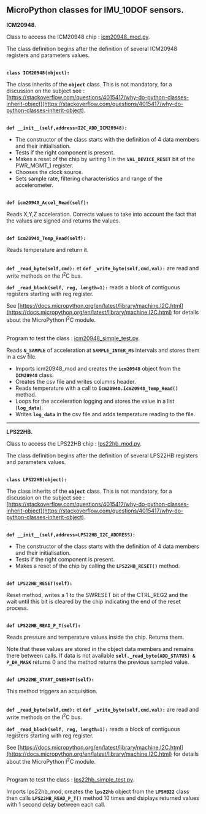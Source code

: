 ## MicroPython classes for IMU_10DOF sensors.

**ICM20948.**

Class to access the ICM20948 chip : [icm20948_mod.py](icm20948_mod.py).

The class definition begins after the definition of several ICM20948 registers and parameters values.

\
**`class ICM20948(object):`**

The  class inherits of the **`object`** class. This is not mandatory, for a discussion on the subject see : [https://stackoverflow.com/questions/4015417/why-do-python-classes-inherit-object](https://stackoverflow.com/questions/4015417/why-do-python-classes-inherit-object).

\
**`def __init__(self,address=I2C_ADD_ICM20948):`**

- The constructor of the class starts with the definition of 4 data members and their initialisation.
- Tests if the right component is present.
- Makes a reset of the chip by writing 1 in  the **`VAL_DEVICE_RESET`** bit of the PWR_MGMT_1 register.
- Chooses the clock source.
- Sets sample rate, filtering characteristics and range of the accelerometer.

\
**`def icm20948_Accel_Read(self):`**

Reads X,Y,Z acceleration. Corrects values to take into account the fact that the values are signed and returns the values.

\
**`def icm20948_Temp_Read(self):`**

Reads temperature and return it.

\
**`def _read_byte(self,cmd):`** et **`def _write_byte(self,cmd,val):`** are read and write methods on the I<sup>2</sup>C bus.

**`def _read_block(self, reg, length=1):`** reads a block of contiguous registers starting with reg register.

See [https://docs.micropython.org/en/latest/library/machine.I2C.html](https://docs.micropython.org/en/latest/library/machine.I2C.html) for details about the MicroPython I<sup>2</sup>C module.
 
\
Program to test the class : [icm20948_simple_test.py](icm20948_simple_test.py).

Reads **`N_SAMPLE`** of acceleration at **`SAMPLE_INTER_MS`** intervals and stores them in a csv file.

- Imports icm20948_mod and creates the **`icm20948`** object from the **`ICM20948`** class.
- Creates the csv file and writes columns header.
- Reads temperature with a call to **`icm20948.icm20948_Temp_Read()`** method.
- Loops for the acceleration logging and stores the value in a list (**`log_data`**).
- Writes **`log_data`** in the csv file and adds temperature reading to the file.

-----
**LPS22HB.**

Class to access the LPS22HB chip : [lps22hb_mod.py](lps22hb_mod.py).

The class definition begins after the definition of several LPS22HB registers and parameters values.

\
**`class LPS22HB(object):`**

The  class inherits of the **`object`** class. This is not mandatory, for a discussion on the subject see : [https://stackoverflow.com/questions/4015417/why-do-python-classes-inherit-object](https://stackoverflow.com/questions/4015417/why-do-python-classes-inherit-object).

\
**`def __init__(self,address=LPS22HB_I2C_ADDRESS):`**

- The constructor of the class starts with the definition of 4 data members and their initialisation.
- Tests if the right component is present.
- Makes a reset of the chip by calling the **`LPS22HB_RESET()`** method.

\
**`def LPS22HB_RESET(self):`**

Reset method, writes a 1 to the SWRESET bit of the CTRL_REG2 and the wait until this bit is cleared by the chip indicating the end of the reset process.

\
**`def LPS22HB_READ_P_T(self):`**

Reads pressure and temperature values inside the chip. Returns them.

Note that these values are stored in the object data members and remains there between calls. If data is not available **`self._read_byte(ADD_STATUS) & P_DA_MASK`** returns 0 and the method returns the previous sampled value.

\
**`def LPS22HB_START_ONESHOT(self):`**

This method triggers an acquisition.

\
**`def _read_byte(self,cmd):`** et **`def _write_byte(self,cmd,val):`** are read and write methods on the I<sup>2</sup>C bus.

**`def _read_block(self, reg, length=1):`** reads a block of contiguous registers starting with reg register. 

See [https://docs.micropython.org/en/latest/library/machine.I2C.html](https://docs.micropython.org/en/latest/library/machine.I2C.html) for details about the MicroPython I<sup>2</sup>C module.
 
\
Program to test the class : [lps22hb_simple_test.py](lps22hb_simple_test.py).

Imports lps22hb_mod, creates the **`lps22hb`** object from the **`LPSHB22`** class then calls **`LPS22HB_READ_P_T()`** method 10 times and dsiplays returned values with 1 second delay between each call.
